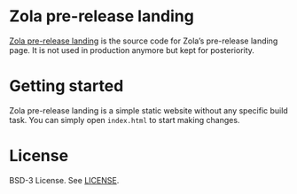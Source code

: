 # Zola pre-release landing

[Zola pre-release landing](https://github.com/ZolaApp/zola-prerelease-landing) is the source code for Zola’s pre-release landing page. It is not used in production anymore but kept for posteriority.

# Getting started

Zola pre-release landing is a simple static website without any specific build task. You can simply open `index.html` to start making changes.

# License

BSD-3 License. See [LICENSE](LICENSE).

